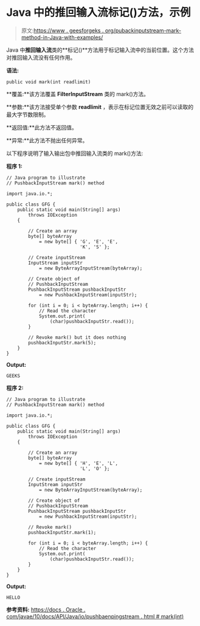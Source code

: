 # Java 中的推回输入流标记()方法，示例

> 原文:[https://www . geesforgeks . org/pubackinputstream-mark-method-in-Java-with-examples/](https://www.geeksforgeeks.org/pushbackinputstream-mark-method-in-java-with-examples/)

Java 中**推回输入流**类的**标记()**方法用于标记输入流中的当前位置。这个方法对推回输入流没有任何作用。

**语法:**

```
public void mark(int readlimit)

```

**覆盖:**该方法覆盖 **FilterInputStream** 类的 mark()方法。

**参数:**该方法接受单个参数 **readlimit** ，表示在标记位置无效之前可以读取的最大字节数限制。

**返回值:**此方法不返回值。

**异常:**此方法不抛出任何异常。

以下程序说明了输入输出包中推回输入流类的 mark()方法:

**程序 1:**

```
// Java program to illustrate
// PushbackInputStream mark() method

import java.io.*;

public class GFG {
    public static void main(String[] args)
        throws IOException
    {

        // Create an array
        byte[] byteArray
            = new byte[] { 'G', 'E', 'E',
                           'K', 'S' };

        // Create inputStream
        InputStream inputStr
            = new ByteArrayInputStream(byteArray);

        // Create object of
        // PushbackInputStream
        PushbackInputStream pushbackInputStr
            = new PushbackInputStream(inputStr);

        for (int i = 0; i < byteArray.length; i++) {
            // Read the character
            System.out.print(
                (char)pushbackInputStr.read());
        }

        // Revoke mark() but it does nothing
        pushbackInputStr.mark(5);
    }
}
```

**Output:**

```
GEEKS

```

**程序 2:**

```
// Java program to illustrate
// PushbackInputStream mark() method

import java.io.*;

public class GFG {
    public static void main(String[] args)
        throws IOException
    {

        // Create an array
        byte[] byteArray
            = new byte[] { 'H', 'E', 'L',
                           'L', 'O' };

        // Create inputStream
        InputStream inputStr
            = new ByteArrayInputStream(byteArray);

        // Create object of
        // PushbackInputStream
        PushbackInputStream pushbackInputStr
            = new PushbackInputStream(inputStr);

        // Revoke mark()
        pushbackInputStr.mark(1);

        for (int i = 0; i < byteArray.length; i++) {
            // Read the character
            System.out.print(
                (char)pushbackInputStr.read());
        }
    }
}
```

**Output:**

```
HELLO

```

**参考资料:**
[https://docs . Oracle . com/javae/10/docs/API/Java/io/pushbaenpingstream . html # mark(int)](https://docs.oracle.com/javase/10/docs/api/java/io/PushbackInputStream.html#mark(int))